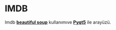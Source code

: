 # IMDB 
Imdb [**beautiful soup**](https://www.crummy.com/software/BeautifulSoup/bs4/doc/) kullanımıve [**Pyqt5**](https://pypi.org/project/PyQt5/) ile arayüzü.
